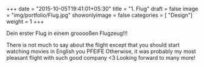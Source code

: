 +++
date = "2015-10-05T19:41:01+05:30"
title = "1. Flug"
draft = false
image = "img/portfolio/Flug.jpg"
showonlyimage = false
categories = [ "Design"]
weight = 1
+++

Dein erster Flug in einem grooooßen Flugzeug!!!

<!--more--> 

There is not much to say about the flight except that you should start watching movies in English you PFEIFE
Otherwise, it was probably my most pleasant flight with such good company <3 Looking forward to many more!